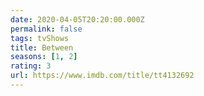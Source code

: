```yaml
---
date: 2020-04-05T20:20:00.000Z
permalink: false
tags: tvShows
title: Between
seasons: [1, 2]
rating: 3
url: https://www.imdb.com/title/tt4132692
---
```


